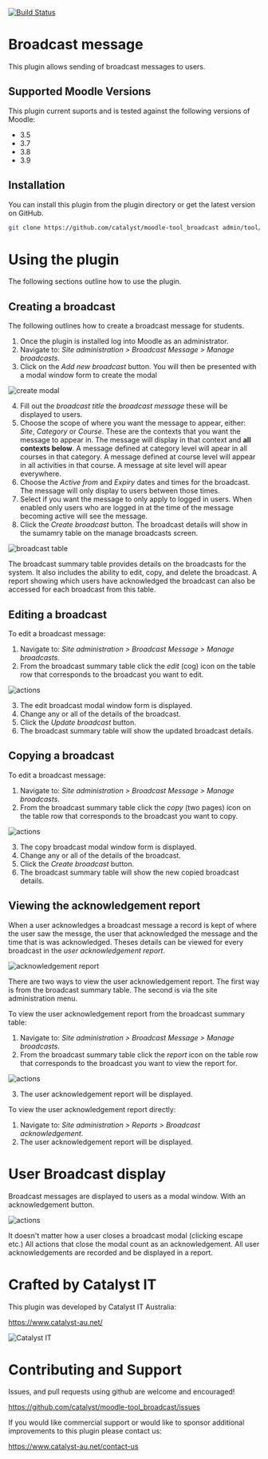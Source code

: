 [![Build Status](https://travis-ci.org/catalyst/moodle-tool_broadcast.svg?branch=master)](https://travis-ci.org/catalyst/moodle-tool_broadcast)

# Broadcast message #

This plugin allows sending of broadcast messages to users.

## Supported Moodle Versions

This plugin current suports and is tested against the following versions of Moodle:

* 3.5
* 3.7
* 3.8
* 3.9

## Installation

You can install this plugin from the plugin directory or get the latest version
on GitHub.

```bash
git clone https://github.com/catalyst/moodle-tool_broadcast admin/tool/broadcast
```

# Using the plugin
The following sections outline how to use the plugin.

## Creating a broadcast
The following outlines how to create a broadcast message for students.

1. Once the plugin is installed log into Moodle as an administrator.
2. Navigate to: *Site administration > Broadcast Message > Manage broadcasts*.
3. Click on the *Add new broadcast* button. You will then be presented with a modal window form to create the modal

![create modal](/pix/create_modal.png?raw=true)

4. Fill out the *broadcast title* the *broadcast message* these will be displayed to users.
5. Choose the scope of where you want the message to appear, either: *Site*, *Category* or *Course*. These are the contexts that you want the message to appear in. The message will display in that context and **all contexts below**. A message defined at category level will apear in all courses in that category. A message defined at course level will appear in all activities in that course. A message at site level will apear everywhere.
6. Choose the *Active from* and *Expiry* dates and times for the broadcast. The message will only display to users between those times.
7. Select if you want the message to only apply to logged in users. When enabled only users who are logged in at the time of the message becoming active will see the message.
8. Click the *Create broadcast* button. The broadcast details will show in the sumamry table on the manage broadcasts screen.

![broadcast table](/pix/broadcast_table.png?raw=true)

The broadcast summary table provides details on the broadcasts for the system. It also includes the ability to edit, copy, and delete the broadcast. A report showing which users have acknowledged the broadcast can also be accessed for each broadcast from this table.

## Editing a broadcast
To edit a broadcast message:

1. Navigate to: *Site administration > Broadcast Message > Manage broadcasts*.
2. From the broadcast summary table click the *edit* (cog) icon on the table row that corresponds to the broadcast you want to edit.

![actions](/pix/actions.png?raw=true)

3. The edit broadcast modal window form is displayed.
4. Change any or all of the details of the broadcast.
5. Click the *Update broadcast* button.
6. The broadcast summary table will show the updated broadcast details.

## Copying a broadcast

To edit a broadcast message:

1. Navigate to: *Site administration > Broadcast Message > Manage broadcasts*.
2. From the broadcast summary table click the *copy* (two pages) icon on the table row that corresponds to the broadcast you want to copy.

![actions](/pix/actions.png?raw=true)

3. The copy broadcast modal window form is displayed.
4. Change any or all of the details of the broadcast.
5. Click the *Create broadcast* button.
6. The broadcast summary table will show the new copied broadcast details.

## Viewing the acknowledgement report
When a user acknowledges a broadcast message a record is kept of where the user saw the messge, the user that acknowledged the message and the time that is was acknowledged. Theses details can be viewed for every broadcast in the *user acknowledgement report*.

![acknowledgement report](/pix/ack_report.png?raw=true)

There are two ways to view the user acknowledgement report.  The first way is from the broadcast summary table. The second is via the site administration menu.

To view the user acknowledgement report from the broadcast summary table:

1. Navigate to: *Site administration > Broadcast Message > Manage broadcasts*.
2. From the broadcast summary table click the *report* icon on the table row that corresponds to the broadcast you want to view the report for.

![actions](/pix/actions.png?raw=true)

3. The user acknowledgement report will be displayed.

To view the user acknowledgement report directly:

1. Navigate to: *Site administration > Reports > Broadcast acknowledgement*.
2. The user acknowledgement report will be displayed.

# User Broadcast display

Broadcast messages are displayed to users as a modal window. With an acknowledgement button.

![actions](/pix/broadcast_modal.png?raw=true)

It doesn't matter how a user closes a broadcast modal (clicking escape etc.) All actions that close the modal count as an acknowledgement. All user acknowledgements are recorded and be displayed in a report.

# Crafted by Catalyst IT


This plugin was developed by Catalyst IT Australia:

https://www.catalyst-au.net/

![Catalyst IT](/pix/catalyst-logo.png?raw=true)


# Contributing and Support

Issues, and pull requests using github are welcome and encouraged! 

https://github.com/catalyst/moodle-tool_broadcast/issues

If you would like commercial support or would like to sponsor additional improvements
to this plugin please contact us:

https://www.catalyst-au.net/contact-us